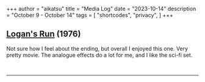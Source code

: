 +++
author = "aikatsu"
title = "Media Log"
date = "2023-10-14"
description = "October 9 - October 14"
tags = [
    "shortcodes",
    "privacy",
]
+++

## [Logan's Run](https://www.imdb.com/title/tt0074812/) (1976)

Not sure how I feel about the ending, but overall I enjoyed this one. Very pretty movie. The analogue effects do a lot for me, and I like the sci-fi set.

<br>

---

<br>





